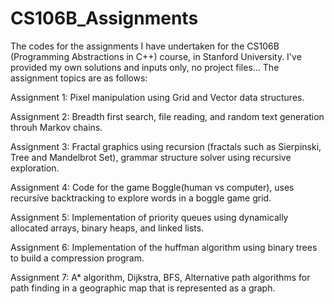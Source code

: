 # CS106B_Assignments
The codes for the assignments I have undertaken for the CS106B (Programming Abstractions in C++) course,
in Stanford University. I've provided my own solutions and inputs only, no project files... 
The assignment topics are as follows:

Assignment 1: Pixel manipulation using Grid and Vector data structures.

Assignment 2: Breadth first search, file reading, and random text generation throuh Markov chains.

Assignment 3: Fractal graphics using recursion (fractals such as Sierpinski, Tree and Mandelbrot Set), grammar structure
solver using recursive exploration.

Assignment 4: Code for the game Boggle(human vs computer), uses recursive backtracking to explore words 
in a boggle game grid.

Assignment 5: Implementation of priority queues using dynamically allocated arrays, binary heaps, and linked lists.

Assignment 6: Implementation of the huffman algorithm using binary trees to build a compression program.

Assignment 7: A* algorithm, Dijkstra, BFS, Alternative path algorithms for path finding in a geographic map that is
represented as a graph.

